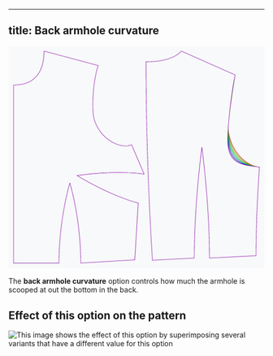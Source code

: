 ***

## title: Back armhole curvature

![The effect of the back armhole curvature option on the pattern](sample.png)

The **back armhole curvature** option controls how much the armhole is scooped at out the bottom in the back.

## Effect of this option on the pattern

![This image shows the effect of this option by superimposing several variants that have a different value for this option](bella\_backarmholecurvature\_sample.svg "Effect of this option on the pattern")
